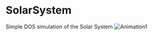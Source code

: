 # SolarSystem
Simple DOS simulation of the Solar System
![Animation1](https://user-images.githubusercontent.com/85515813/148695243-15694331-5b74-44e8-9ebc-86ecd9407f25.gif)
